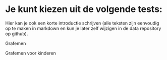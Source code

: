 # Je kunt kiezen uit de volgende tests:

Hier kan je ook een korte introductie schrijven (alle teksten zijn eenvoudig op te maken in markdown en kun je later zelf wijzigen in de data repository op github).

<next to="/test/graphemes">Grafemen</next>

<next to="/test/graphemes-kids">Grafemen voor kinderen</next>
